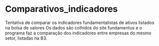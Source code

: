 # Comparativos_indicadores
Tentativa de comparar os indicadores fundamentalistas de ativos listados na bolsa de valores
Os dados são colhidos do site fundamentus e o programa faz a comparação dos indicadores entre empresas do mesmo setor, listadas na B3.
